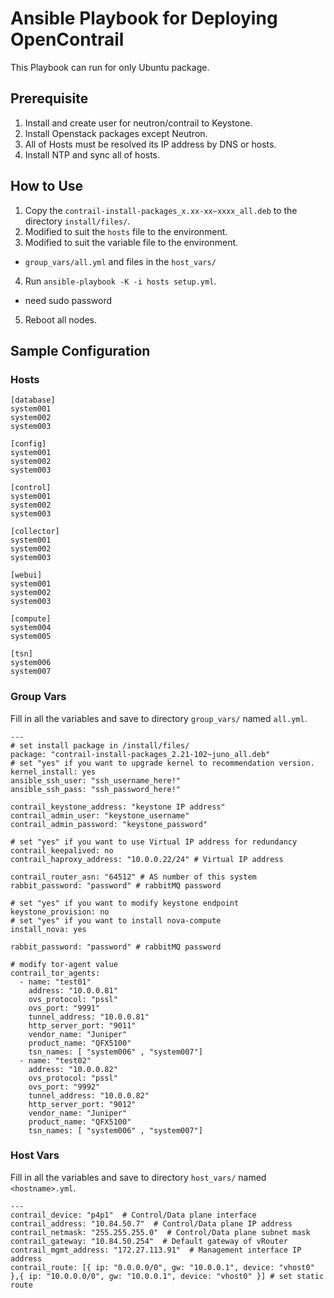 # Ansible Playbook for Deploying OpenContrail
This Playbook can run for only Ubuntu package.

## Prerequisite
1. Install and create user for neutron/contrail to Keystone.
2. Install Openstack packages except Neutron.
3. All of Hosts must be resolved its IP address by DNS or hosts.
4. Install NTP and sync all of hosts.

## How to Use

1. Copy the ``contrail-install-packages_x.xx-xx~xxxx_all.deb`` to the directory ``install/files/``.
2. Modified to suit the ``hosts`` file to the environment.
3. Modified to suit the variable file to the environment.
  - ``group_vars/all.yml`` and files in the ``host_vars/``
4. Run ``ansible-playbook -K -i hosts setup.yml``.
  - need sudo password
5. Reboot all nodes.

## Sample Configuration

### Hosts
```
[database]
system001
system002
system003

[config]
system001
system002
system003

[control]
system001
system002
system003

[collector]
system001
system002
system003

[webui]
system001
system002
system003

[compute]
system004
system005

[tsn]
system006
system007
```

### Group Vars

Fill in all the variables and save to directory ``group_vars/`` named ``all.yml``.

```
---
# set install package in /install/files/
package: "contrail-install-packages_2.21-102~juno_all.deb"
# set "yes" if you want to upgrade kernel to recommendation version.
kernel_install: yes 
ansible_ssh_user: "ssh_username_here!" 
ansible_ssh_pass: "ssh_password_here!"

contrail_keystone_address: "keystone IP address"
contrail_admin_user: "keystone_username"
contrail_admin_password: "keystone_password"

# set "yes" if you want to use Virtual IP address for redundancy
contrail_keepalived: no 
contrail_haproxy_address: "10.0.0.22/24" # Virtual IP address

contrail_router_asn: "64512" # AS number of this system
rabbit_password: "password" # rabbitMQ password

# set "yes" if you want to modify keystone endpoint 
keystone_provision: no
# set "yes" if you want to install nova-compute 
install_nova: yes

rabbit_password: "password" # rabbitMQ password

# modify tor-agent value
contrail_tor_agents:
  - name: "test01"
    address: "10.0.0.81"
    ovs_protocol: "pssl"
    ovs_port: "9991"
    tunnel_address: "10.0.0.81"
    http_server_port: "9011"
    vendor_name: "Juniper"
    product_name: "QFX5100"
    tsn_names: [ "system006" , "system007"]
  - name: "test02"
    address: "10.0.0.82"
    ovs_protocol: "pssl"
    ovs_port: "9992"
    tunnel_address: "10.0.0.82"
    http_server_port: "9012"
    vendor_name: "Juniper"
    product_name: "QFX5100"
    tsn_names: [ "system006" , "system007"]
```

### Host Vars

Fill in all the variables and save to directory ``host_vars/`` named ``<hostname>.yml``.

```
---
contrail_device: "p4p1"  # Control/Data plane interface
contrail_address: "10.84.50.7"  # Control/Data plane IP address
contrail_netmask: "255.255.255.0"  # Control/Data plane subnet mask
contrail_gateway: "10.84.50.254"  # Default gateway of vRouter
contrail_mgmt_address: "172.27.113.91"  # Management interface IP address
contrail_route: [{ ip: "0.0.0.0/0", gw: "10.0.0.1", device: "vhost0" },{ ip: "10.0.0.0/0", gw: "10.0.0.1", device: "vhost0" }] # set static route
```
